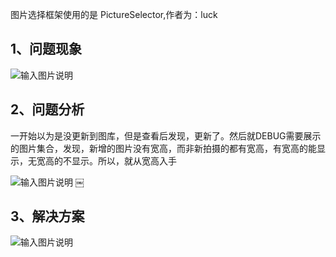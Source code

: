 图片选择框架使用的是 PictureSelector,作者为：luck 

## 1、问题现象
![输入图片说明](https://images.gitee.com/uploads/images/2018/1117/001406_3fa72b7d_930142.png "屏幕截图.png")

## 2、问题分析
一开始以为是没更新到图库，但是查看后发现，更新了。然后就DEBUG需要展示的图片集合，发现，新增的图片没有宽高，而非新拍摄的都有宽高，有宽高的能显示，无宽高的不显示。所以，就从宽高入手

![输入图片说明](https://images.gitee.com/uploads/images/2018/1117/001611_27305480_930142.png "屏幕截图.png")
￼
## 3、解决方案
![输入图片说明](https://images.gitee.com/uploads/images/2018/1117/001327_39ff452a_930142.png "屏幕截图.png")